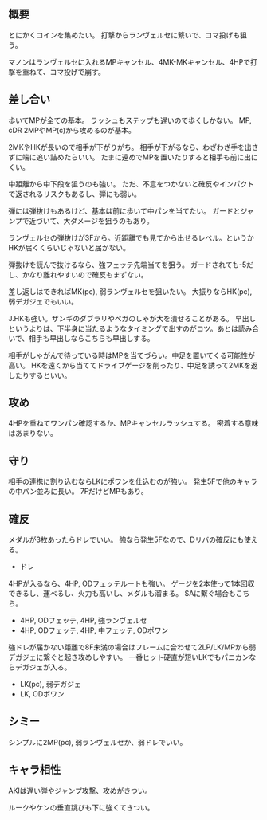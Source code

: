 ## 概要

とにかくコインを集めたい。
打撃からランヴェルセに繋いで、コマ投げも狙う。

マノンはランヴェルセに入れるMPキャンセル、4MK-MKキャンセル、4HPで打撃を重ねて、コマ投げで崩す。

## 差し合い

歩いてMPが全ての基本。
ラッシュもステップも遅いので歩くしかない。
MP, cDR 2MPやMP(c)から攻めるのが基本。

2MKやHKが長いので相手が下がりがち。
相手が下がるなら、わざわざ手を出さずに端に追い詰めたらいい。
たまに遠めでMPを置いたりすると相手も前に出にくい。

中距離から中下段を狙うのも強い。
ただ、不意をつかないと確反やインパクトで返されるリスクもあるし、弾にも弱い。

弾には弾抜けもあるけど、基本は前に歩いて中パンを当てたい。
ガードとジャンプで近づいて、大ダメージを狙うのもあり。

ランヴェルセの弾抜けが3Fから。近距離でも見てから出せるレベル。というかHKが届くくらいじゃないと届かない。

弾抜けを読んで抜けるなら、強フェッテ先端当てを狙う。
ガードされても-5だし、かなり離れやすいので確反もまずない。

差し返しはできればMK(pc), 弱ランヴェルセを狙いたい。
大振りならHK(pc), 弱デガジェでもいい。

J.HKも強い。ザンギのダブラリやベガのしゃが大を潰せることがある。
早出しというよりは、下半身に当たるようなタイミングで出すのがコツ。あとは読み合いで、相手も早出しならこちらも早出しする。

相手がしゃがんで待っている時はMPを当てづらい。中足を置いてくる可能性が高い。
HKを遠くから当ててドライブゲージを削ったり、中足を誘って2MKを返したりするといい。

## 攻め

4HPを重ねてワンパン確認するか、MPキャンセルラッシュする。
密着する意味はあまりない。

## 守り

相手の連携に割り込むならLKにポワンを仕込むのが強い。
発生5Fで他のキャラの中パン並みに長い。
7FだけどMPもあり。

## 確反

メダルが3枚あったらドレでいい。
強なら発生5Fなので、Dリバの確反にも使える。

- ドレ

4HPが入るなら、4HP, ODフェッテルートも強い。
ゲージを2本使って1本回収できるし、運べるし、火力も高いし、メダルも溜まる。
SAに繋ぐ場合もこちら。

- 4HP, ODフェッテ, 4HP, 強ランヴェルセ
- 4HP, ODフェッテ, 4HP, 中フェッテ, ODポワン

強ドレが届かない距離で8F未満の場合はフレームに合わせて2LP/LK/MPから弱デガジェに繋ぐと起き攻めしやすい。
一番ヒット硬直が短いLKでもパニカンならデガジェが入る。

- LK(pc), 弱デガジェ
- LK, ODポワン

## シミー

シンプルに2MP(pc), 弱ランヴェルセか、弱ドレでいい。

## キャラ相性

AKIは遅い弾やジャンプ攻撃、攻めがきつい。

ルークやケンの垂直跳びも下に強くてきつい。

